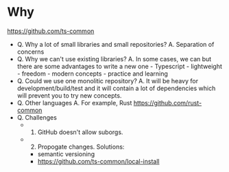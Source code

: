 # Why

https://github.com/ts-common

- Q. Why a lot of small libraries and small repositories?
  A. Separation of concerns
- Q. Why we can't use existing libraries?
    A. In some cases, we can but there are some advantages to write a new one
        - Typescript
        - lightweight
        - freedom
        - modern concepts
        - practice and learning
- Q. Could we use one monolitic repository?
    A. It will be heavy for development/build/test and it will contain a lot of dependencies which will prevent you to try new concepts.
- Q. Other languages
    A. For example, Rust https://github.com/rust-common
- Q. Challenges
    - 1. GitHub doesn't allow suborgs.
    - 2. Propogate changes. Solutions:
        - semantic versioning
        - https://github.com/ts-common/local-install

